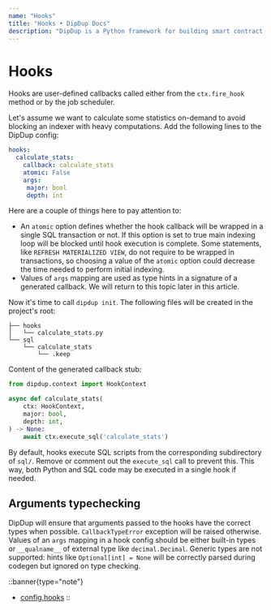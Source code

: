 ```yaml
---
name: "Hooks"
title: "Hooks • DipDup Docs"
description: "DipDup is a Python framework for building smart contract indexers. It helps developers focus on business logic instead of writing a boilerplate to store and serve data."
---
```


# Hooks

Hooks are user-defined callbacks called either from the `ctx.fire_hook` method or by the job scheduler.

Let's assume we want to calculate some statistics on-demand to avoid blocking an indexer with heavy computations. Add the following lines to the DipDup config:

```yaml
hooks:
  calculate_stats:
    callback: calculate_stats
    atomic: False
    args:
     major: bool
     depth: int
```

Here are a couple of things here to pay attention to:

* An `atomic` option defines whether the hook callback will be wrapped in a single SQL transaction or not. If this option is set to true main indexing loop will be blocked until hook execution is complete. Some statements, like `REFRESH MATERIALIZED VIEW`, do not require to be wrapped in transactions, so choosing a value of the `atomic` option could decrease the time needed to perform initial indexing.
* Values of `args` mapping are used as type hints in a signature of a generated callback. We will return to this topic later in this article.

Now it's time to call `dipdup init`. The following files will be created in the project's root:

```text
├── hooks
│   └── calculate_stats.py
└── sql
    └── calculate_stats
        └── .keep
```

Content of the generated callback stub:

```python
from dipdup.context import HookContext

async def calculate_stats(
    ctx: HookContext,
    major: bool,
    depth: int,
) -> None:
    await ctx.execute_sql('calculate_stats')
```

By default, hooks execute SQL scripts from the corresponding subdirectory of `sql/`. Remove or comment out the `execute_sql` call to prevent this. This way, both Python and SQL code may be executed in a single hook if needed.

## Arguments typechecking

DipDup will ensure that arguments passed to the hooks have the correct types when possible. `CallbackTypeError` exception will be raised otherwise. Values of an `args` mapping in a hook config should be either built-in types or `__qualname__` of external type like `decimal.Decimal`. Generic types are not supported: hints like `Optional[int] = None` will be correctly parsed during codegen but ignored on type checking.

::banner{type="note"}
* [config.hooks](../9.config/7.hooks.md)
::

